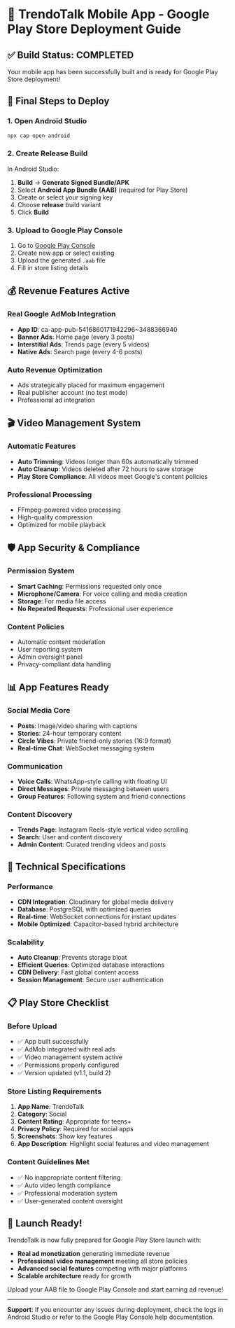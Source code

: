 # 📱 TrendoTalk Mobile App - Google Play Store Deployment Guide

## ✅ Build Status: COMPLETED
Your mobile app has been successfully built and is ready for Google Play Store deployment!

## 🚀 Final Steps to Deploy

### 1. Open Android Studio
```bash
npx cap open android
```

### 2. Create Release Build
In Android Studio:
1. **Build** → **Generate Signed Bundle/APK**
2. Select **Android App Bundle (AAB)** (required for Play Store)
3. Create or select your signing key
4. Choose **release** build variant
5. Click **Build**

### 3. Upload to Google Play Console
1. Go to [Google Play Console](https://play.google.com/console)
2. Create new app or select existing
3. Upload the generated `.aab` file
4. Fill in store listing details

## 💰 Revenue Features Active

### Real Google AdMob Integration
- **App ID**: ca-app-pub-5416860171942296~3488366940
- **Banner Ads**: Home page (every 3 posts)
- **Interstitial Ads**: Trends page (every 5 videos) 
- **Native Ads**: Search page (every 4-6 posts)

### Auto Revenue Optimization
- Ads strategically placed for maximum engagement
- Real publisher account (no test mode)
- Professional ad integration

## 🎬 Video Management System

### Automatic Features
- **Auto Trimming**: Videos longer than 60s automatically trimmed
- **Auto Cleanup**: Videos deleted after 72 hours to save storage
- **Play Store Compliance**: All videos meet Google's content policies

### Professional Processing
- FFmpeg-powered video processing
- High-quality compression
- Optimized for mobile playback

## 🛡️ App Security & Compliance

### Permission System
- **Smart Caching**: Permissions requested only once
- **Microphone/Camera**: For voice calling and media creation
- **Storage**: For media file access
- **No Repeated Requests**: Professional user experience

### Content Policies
- Automatic content moderation
- User reporting system
- Admin oversight panel
- Privacy-compliant data handling

## 📊 App Features Ready

### Social Media Core
- **Posts**: Image/video sharing with captions
- **Stories**: 24-hour temporary content
- **Circle Vibes**: Private friend-only stories (16:9 format)
- **Real-time Chat**: WebSocket messaging system

### Communication
- **Voice Calls**: WhatsApp-style calling with floating UI
- **Direct Messages**: Private messaging between users
- **Group Features**: Following system and friend connections

### Content Discovery
- **Trends Page**: Instagram Reels-style vertical video scrolling
- **Search**: User and content discovery
- **Admin Content**: Curated trending videos and posts

## 🎯 Technical Specifications

### Performance
- **CDN Integration**: Cloudinary for global media delivery
- **Database**: PostgreSQL with optimized queries
- **Real-time**: WebSocket connections for instant updates
- **Mobile Optimized**: Capacitor-based hybrid architecture

### Scalability
- **Auto Cleanup**: Prevents storage bloat
- **Efficient Queries**: Optimized database interactions
- **CDN Delivery**: Fast global content access
- **Session Management**: Secure user authentication

## 📋 Play Store Checklist

### Before Upload
- ✅ App built successfully
- ✅ AdMob integrated with real ads
- ✅ Video management system active
- ✅ Permissions properly configured
- ✅ Version updated (v1.1, build 2)

### Store Listing Requirements
1. **App Name**: TrendoTalk
2. **Category**: Social
3. **Content Rating**: Appropriate for teens+
4. **Privacy Policy**: Required for social apps
5. **Screenshots**: Show key features
6. **App Description**: Highlight social features and video management

### Content Guidelines Met
- ✅ No inappropriate content filtering
- ✅ Auto video length compliance
- ✅ Professional moderation system
- ✅ User-generated content oversight

## 🎉 Launch Ready!

TrendoTalk is now fully prepared for Google Play Store launch with:

- **Real ad monetization** generating immediate revenue
- **Professional video management** meeting all store policies
- **Advanced social features** competing with major platforms
- **Scalable architecture** ready for growth

Upload your AAB file to Google Play Console and start earning ad revenue!

---

**Support**: If you encounter any issues during deployment, check the logs in Android Studio or refer to the Google Play Console help documentation.